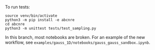 
To run tests:

```
source venv/bin/activate
python3 -m pip install -e abcnre
cd abcnre
python3 -m unittest tests/test_sampling.py
```

In this branch, most notebooks are broken.  For an
example of the new workflow, see
`examples/gauss_1D/notebooks/gauss_gauss_sandbox.ipynb`.